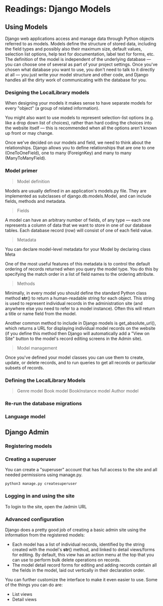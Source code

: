 # Readings: Django Models

## Using Models

Django web applications access and manage data through Python objects referred to as models. Models define the structure of stored data, including the field types and possibly also their maximum size, default values, selection list options, help text for documentation, label text for forms, etc. The definition of the model is independent of the underlying database — you can choose one of several as part of your project settings. Once you've chosen what database you want to use, you don't need to talk to it directly at all — you just write your model structure and other code, and Django handles all the dirty work of communicating with the database for you.

### Designing the LocalLibrary models

When designing your models it makes sense to have separate models for every "object" (a group of related information).

You might also want to use models to represent selection-list options (e.g. like a drop down list of choices), rather than hard coding the choices into the website itself — this is recommended when all the options aren't known up front or may change.

Once we've decided on our models and field, we need to think about the relationships. Django allows you to define relationships that are one to one (OneToOneField), one to many (ForeignKey) and many to many (ManyToManyField).

### Model primer

> Model definition

Models are usually defined in an application's models.py file. They are implemented as subclasses of django.db.models.Model, and can include fields, methods and metadata.

> Fields

A model can have an arbitrary number of fields, of any type — each one represents a column of data that we want to store in one of our database tables. Each database record (row) will consist of one of each field value.

> Metadata

You can declare model-level metadata for your Model by declaring class Meta

One of the most useful features of this metadata is to control the default ordering of records returned when you query the model type. You do this by specifying the match order in a list of field names to the ordering attribute.

> Methods

Minimally, in every model you should define the standard Python class method __str__() to return a human-readable string for each object. This string is used to represent individual records in the administration site (and anywhere else you need to refer to a model instance). Often this will return a title or name field from the model.

Another common method to include in Django models is get_absolute_url(), which returns a URL for displaying individual model records on the website (if you define this method then Django will automatically add a "View on Site" button to the model's record editing screens in the Admin site).

> Model management

Once you've defined your model classes you can use them to create, update, or delete records, and to run queries to get all records or particular subsets of records.

### Defining the LocalLibrary Models

> Genre model
> Book model
> BookInstance model
> Author model

### Re-run the database migrations

### Language model

## Django Admin

### Registering models

### Creating a superuser

You can create a "superuser" account that has full access to the site and all needed permissions using manage.py.

```python3 manage.py createsuperuser```

### Logging in and using the site

To login to the site, open the /admin URL

### Advanced configuration

Django does a pretty good job of creating a basic admin site using the information from the registered models:

- Each model has a list of individual records, identified by the string created with the model's __str__() method, and linked to detail views/forms for editing. By default, this view has an action menu at the top that you can use to perform bulk delete operations on records.
- The model detail record forms for editing and adding records contain all the fields in the model, laid out vertically in their declaration order.

You can further customize the interface to make it even easier to use. Some of the things you can do are:
- List views
- Detail views


